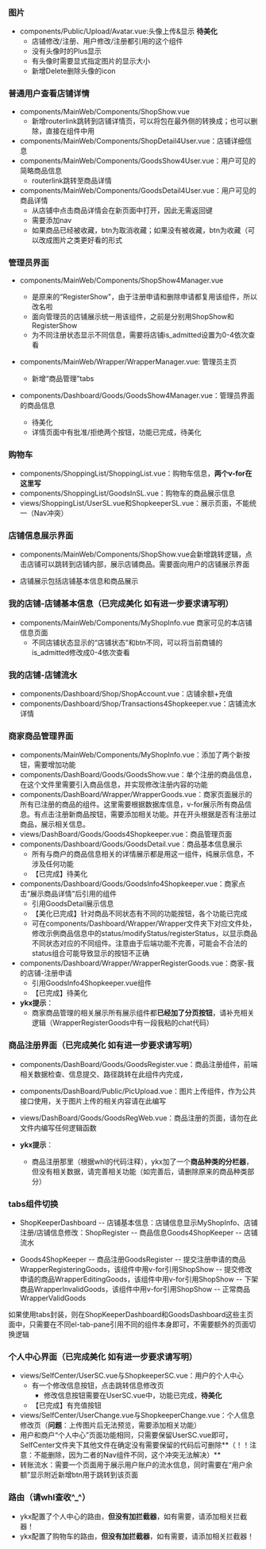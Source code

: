 ### 图片
- components/Public/Upload/Avatar.vue:头像上传&显示 **待美化**
  - 店铺修改/注册、用户修改/注册都引用的这个组件 
  - 没有头像时的Plus显示
  - 有头像时需要显式指定图片的显示大小
  - 新增Delete删除头像的icon

### 普通用户查看店铺详情

- components/MainWeb/Components/ShopShow.vue
  - 新增routerlink跳转到店铺详情页，可以将包在最外侧的<a>转换成<routerlink>；也可以删除<a>，直接在组件中用<routerlink>
- components/MainWeb/Components/ShopDetail4User.vue：店铺详细信息
- components/MainWeb/Components/GoodsShow4User.vue：用户可见的简略商品信息
  - routerlink跳转至商品详情
- components/MainWeb/Components/GoodsDetail4User.vue：用户可见的商品详情
  - 从店铺中点击商品详情会在新页面中打开，因此无需返回键
  - 需要添加nav
  - 如果商品已经被收藏，btn为取消收藏；如果没有被收藏，btn为收藏（可以改成图片之类更好看的形式



### 管理员界面

- components/MainWeb/Components/ShopShow4Manager.vue
  - 是原来的“RegisterShow"，由于注册申请和删除申请都复用该组件，所以改名啦
  - 面向管理员的店铺展示统一用该组件，之前是分别用ShopShow和RegisterShow
  - 为不同注册状态显示不同信息，需要将店铺is_admitted设置为0-4依次查看

- components/MainWeb/Wrapper/WrapperManager.vue: 管理员主页
  - 新增“商品管理”tabs

- components/Dashboard/Goods/GoodsShow4Manager.vue：管理员界面的商品信息
  - 待美化
  - 详情页面中有批准/拒绝两个按钮，功能已完成，待美化



### 购物车

- components/ShoppingList/ShoppingList.vue：购物车信息，**两个v-for在这里写**
- components/ShoppingList/GoodsInSL.vue：购物车的商品展示信息
- views/ShoppingList/UserSL.vue和ShopkeeperSL.vue：展示页面，不能统一（Nav冲突）



### 店铺信息展示界面

- components/MainWeb/Components/ShopShow.vue会新增跳转逻辑，点击店铺可以跳转到店铺内部，展示店铺商品。需要面向用户的店铺展示界面

- 店铺展示包括店铺基本信息和商品展示

  

### 我的店铺-店铺基本信息（已完成美化 如有进一步要求请写明）
- components/MainWeb/Components/MyShopInfo.vue 商家可见的本店铺信息页面
  - 不同店铺状态显示的“店铺状态”和btn不同，可以将当前商铺的is_admitted修改成0-4依次查看
  
    



### 我的店铺-店铺流水
- components/Dashboard/Shop/ShopAccount.vue：店铺余额+充值
- components/Dashboard/Shop/Transactions4Shopkeeper.vue：店铺流水详情

### 商家商品管理界面
- components/MainWeb/Components/MyShopInfo.vue：添加了两个新按钮，需要增加功能
- components/DashBoard/Goods/GoodsShow.vue：单个注册的商品信息，在这个文件里需要引入商品信息，并实现修改注册内容的功能
- components/DashBoard/Wrapper/WrapperGoods.vue：商家页面展示的所有已注册的商品的组件。这里需要根据数据库信息，v-for展示所有商品信息。有点击注册新商品按钮，需要添加相关功能。并在开头根据是否有注册过商品，展示相关信息。
- views/DashBoard/Goods/Goods4Shopkeeper.vue：商品管理页面
- components/Dashboard/Goods/GoodsDetail.vue：商品基本信息展示
  - 所有与商户的商品信息相关的详情展示都是用这一组件，纯展示信息，不涉及任何功能
  - 【已完成】待美化
- components/Dashboard/Goods/GoodsInfo4Shopkeeper.vue：商家点击“展示商品详情”后引用的组件
  - 引用GoodsDetail展示信息
  - 【美化已完成】针对商品不同状态有不同的功能按钮，各个功能已完成
  - 可在components/Dashboard/Wrapper/Wrapper文件夹下对应文件处，修改示例商品信息中的status/modifyStatus/registerStatus，以显示商品不同状态对应的不同组件。注意由于后端功能不完善，可能会不合法的status组合可能导致显示的按钮不正确
- components/Dashboard/Wrapper/WrapperRegisterGoods.vue：商家-我的店铺-注册申请
  - 引用GoodsInfo4Shopkeeper.vue组件
  - 【已完成】待美化
- **ykx提示**：
  - 商家商品管理的相关展示所有展示组件都**已经加了分页按钮**，请补充相关逻辑（WrapperRegisterGoods中有一段我粘的chat代码）



### 商品注册界面（已完成美化 如有进一步要求请写明）

- components/DashBoard/Goods/GoodsRegister.vue：商品注册组件，前端相关数据检查、信息提交、路径跳转在此组件内完成，

- components/DashBoard/Public/PicUpload.vue：图片上传组件，作为公共接口使用，关于图片上传的相关内容请在此编写

- views/DashBoard/Goods/GoodsRegWeb.vue：商品注册的页面，请勿在此文件内编写任何逻辑函数

- **ykx提示**：

  - 商品注册那里（根据whl的代码注释），ykx加了一个**商品种类的分栏器**，但没有相关数据，请完善相关功能（如完善后，请删除原来的商品种类部分）
  
  
  


### tabs组件切换
- ShopKeeperDashboard
-- 店铺基本信息：店铺信息显示MyShopInfo、店铺注册/店铺信息修改：ShopRegister
-- 商品信息Goods4ShopKeeper
-- 店铺流水

- Goods4ShopKeeper
-- 商品注册GoodsRegister
-- 提交注册申请的商品WrapperRegisteringGoods，该组件中用v-for引用ShopShow
-- 提交修改申请的商品WrapperEditingGoods，该组件中用v-for引用ShopShow
-- 下架商品WrapperInvalidGoods，该组件中用v-for引用ShopShow
-- 正常商品WrapperValidGoods

如果使用tabs封装，则在ShopKeeperDashboard和GoodsDashboard这些主页面中，只需要在不同el-tab-pane引用不同的组件本身即可，不需要额外的页面切换逻辑



### 个人中心界面（已完成美化 如有进一步要求请写明）

- views/SelfCenter/UserSC.vue与ShopkeeperSC.vue：用户的个人中心
  - 有一个修改信息按钮，点击跳转信息修改页
    - 修改信息按钮需要在UserSC.vue中，功能已完成，**待美化**
  - 【已完成】有充值按钮
- views/SelfCenter/UserChange.vue与ShopkeeperChange.vue：个人信息修改页（**问题**：上传图片后无法预览，需要添加相关功能）
- 用户和商户“个人中心”页面功能相同，只需要保留UserSC.vue即可，SelfCenter文件夹下其他文件在确定没有需要保留的代码后可删除**（！！注意：不能删除，因为二者的Nav组件不同，这个冲突无法解决）**
- 转账流水：需要一个页面用于展示用户账户的流水信息，同时需要在“用户余额”显示附近新增btn用于跳转到该页面




### 路由（请whl查收^_^）

- ykx配置了个人中心的路由，**但没有加拦截器**，如有需要，请添加相关拦截器！
- ykx配置了购物车的路由，**但没有加拦截器**，如有需要，请添加相关拦截器！